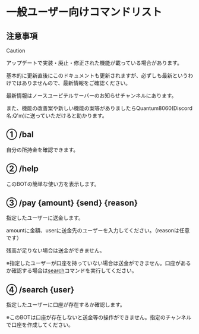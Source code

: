 # 一般ユーザー向けコマンドリスト

## 注意事項
> [!CAUTION]
> アップデートで実装・廃止・修正された機能が載っている場合があります。
>
> 基本的に更新直後にこのドキュメントも更新されますが、必ずしも最新というわけではありませんので、最新情報をご確認ください。
>
> 最新情報はノースユーピテルサーバーのお知らせチャンネルにあります。
>
> また、機能の改善案や新しい機能の案等がありましたらQuantum8060(Discord名:Q'm)に送っていただけると助かります。

## ① /bal

自分の所持金を確認できます。


## ② /help

このBOTの簡単な使い方を表示します。


## ③ /pay \{amount\} \{send\} \{reason\}

指定したユーザーに送金します。

amountに金額、userに送金先のユーザーを入力してください。（reasonは任意です）

残高が足りない場合は送金ができません。

※指定したユーザーが口座を持っていない場合は送金ができません。口座があるか確認する場合は[search](https://github.com/Quantum8060-org/North-Jupiter-BOT-docs/blob/main/docs/COMMANDS.md#-search-user)コマンドを実行してください。


## ④ /search \{user\}
指定したユーザーに口座が存在するか確認します。

※このBOTは口座が存在しないと送金等の操作ができません。指定のチャンネルで口座を作成してください。